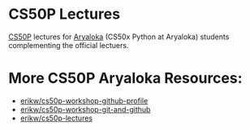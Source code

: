 # CS50P Lectures
[CS50P](https://cs50.harvard.edu/python/2022/) lectures for [Aryaloka](https://www.aryalokaeducation.com/courses/cs50x-python/) (CS50x Python at Aryaloka) students complementing the official lectuers.


# More CS50P Aryaloka Resources:
* [erikw/cs50p-workshop-github-profile](https://github.com/erikw/cs50p-workshop-github-profile)
* [erikw/cs50p-workshop-git-and-github](https://github.com/erikw/cs50p-workshop-git-and-github)
* [erikw/cs50p-lectures](https://github.com/erikw/cs50p-lectures)

